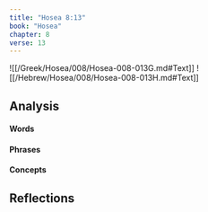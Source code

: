 ```yaml
---
title: "Hosea 8:13"
book: "Hosea"
chapter: 8
verse: 13
---
```

![[/Greek/Hosea/008/Hosea-008-013G.md#Text]]
![[/Hebrew/Hosea/008/Hosea-008-013H.md#Text]]

## Analysis

#### Words

#### Phrases

#### Concepts

## Reflections
